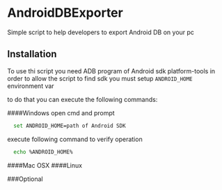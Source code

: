 # AndroidDBExporter
Simple script to help developers to export Android DB on your pc  

## Installation

To use thi script you need ADB program of Android sdk platform-tools
in order to allow the script to find sdk you must setup ```ANDROID_HOME``` environment var

to do that you can execute the following commands:

####Windows
open cmd and prompt
```sh
  set ANDROID_HOME=path of Android SDK
```
 execute following command to verify operation
```sh
  echo %ANDROID_HOME%
```
####Mac OSX
####Linux





###Optional
